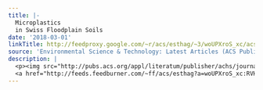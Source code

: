 ```yaml
---
title: |-
  Microplastics
  in Swiss Floodplain Soils
date: '2018-03-01'
linkTitle: http://feedproxy.google.com/~r/acs/esthag/~3/woUPXroS_xc/acs.est.7b06003
source: 'Environmental Science & Technology: Latest Articles (ACS Publications)'
description: |
  <p><img src="http://pubs.acs.org/appl/literatum/publisher/achs/journals/content/esthag/0/esthag.ahead-of-print/acs.est.7b06003/20180301/images/medium/es-2017-06003j_0007.gif" alt="TOC Graphic"/></p><div><cite>Environmental Science & Technology</cite></div><div>DOI: 10.1021/acs.est.7b06003</div><div class="feedflare">
  <a href="http://feeds.feedburner.com/~ff/acs/esthag?a=woUPXroS_xc:RVHbyr4MTHQ:yIl2AUoC8zA"><img src="http://feeds.feedburner.com/~ff/acs/esthag?d=yIl2AUoC8zA" border="0"></img></a>
---
```

